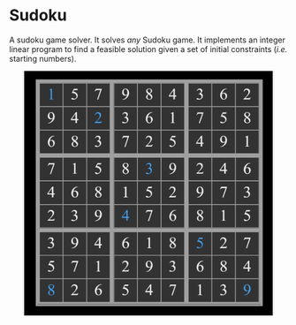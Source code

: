 # Sudoku
A sudoku game solver. It solves _any_ Sudoku game. It implements an integer linear program to find a feasible solution given a set of initial constraints (_i.e._ starting numbers).

<img style="margin:0px auto;display:block" src="sketch.png" alt="Responsive image" width=450> 
